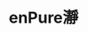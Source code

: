 ---
title: "enPure瀞"
description: "enPure瀞"
layout: shop
keywords:
  - 美食競賽
  - 台灣美食
  - 美食精選
datePublished: "2025-06-30"
dateModified: "2025-07-05"
city: "台中市"
district: "北區"
address: "台中市北區健行路86巷7弄33號"
phone: ""
geo: "24.16063757267739, 120.68755330068244"
google_map: "https://maps.app.goo.gl/F53yewtrnYWDvkF3A"
footinder: "https://footinder.com.tw/%e5%8f%b0%e4%b8%ad%e5%b8%82%e5%8c%97%e5%8d%80/362197/"
official: "https://www.facebook.com/enpurerestaurant/"
award:
  - name: "500盤"
    year: "2024"
    entries:
      - dishes:
          - "墨西哥龍艾/百里香/羅勒/澎湖秋姑/蕃茄"

---